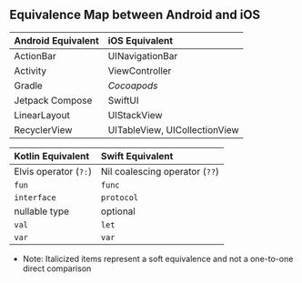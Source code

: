 ## Equivalence Map between Android and iOS

|Android Equivalent|iOS Equivalent|
|:---|:---|
|ActionBar|UINavigationBar|
|Activity|ViewController|
|Gradle|*Cocoapods*|
|Jetpack Compose|SwiftUI|
|LinearLayout|UIStackView|
|RecyclerView|UITableView, UICollectionView|

|Kotlin Equivalent|Swift Equivalent|
|:---|:---|
|Elvis operator (```?:```)|Nil coalescing operator (```??```)|
|```fun```|```func```|
|```interface```|```protocol```|
|nullable type|optional|
|```val```|```let```|
|```var```|```var```|

* Note: Italicized items represent a soft equivalence and not a one-to-one direct comparison